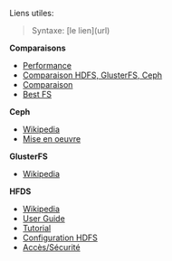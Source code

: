 Liens utiles:

> Syntaxe: \[le lien](url)

**Comparaisons**

- [Performance](http://iopscience.iop.org/article/10.1088/1742-6596/513/4/042014/pdf)
- [Comparaison HDFS, GlusterFS, Ceph](https://blog.groupe-sii.com/comparaison-hdfs-glusterfs-ceph)
- [Comparaison](https://indico.cern.ch/event/214784/contributions/1512447/attachments/340854/475673/storage_donvito_chep_2013.pdf)
- [Best FS](https://www.reddit.com/r/sysadmin/comments/5uulqm/best_distributed_file_system_glusterfs_vs_ceph_vs/)

**Ceph**

- [Wikipedia](https://en.wikipedia.org/wiki/Ceph_(software))
- [Mise en oeuvre](https://connect.ed-diamond.com/GNU-Linux-Magazine/GLMF-180/Mise-en-aeuvre-de-Ceph)

**GlusterFS**
- [Wikipedia](https://en.wikipedia.org/wiki/GlusterFS)

**HFDS**
- [Wikipedia](https://en.wikipedia.org/wiki/Apache_Hadoop#Hadoop_distributed_file_system)
- [User Guide](https://hadoop.apache.org/docs/stable/hadoop-project-dist/hadoop-hdfs/HdfsUserGuide.html)
- [Tutorial](https://doctuts.readthedocs.io/en/latest/hadoop.html)
- [Configuration HDFS](https://books.google.be/books?id=oKiLDQAAQBAJ&pg=PT163&lpg=PT163&dq=possibilit%C3%A9+configuration+hadoop&source=bl&ots=hpdwl4GTKG&sig=4j9Mv0NBh0uqQGJnQ73pvWV2EJU&hl=fr&sa=X&ved=0ahUKEwi0wJ3S4IbXAhUrJ8AKHf1-DAQQ6AEIVjAF#v=onepage&q=possibilit%C3%A9%20configuration%20hadoop&f=false)
- [Accès/Sécurité](https://blog.octo.com/quelles-solutions-pour-securiser-un-data-lake-sous-hadoop/)

